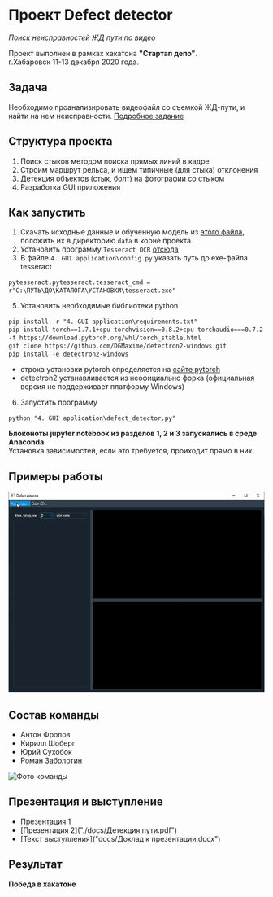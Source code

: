 # Проект Defect detector
*Поиск неисправностей ЖД пути по видео*

Проект выполнен в рамках хакатона **"Стартап депо"**.  
г.Хабаровск 11-13 декабря 2020 года.

## Задача
Необходимо проанализировать видеофайл со съемкой ЖД-пути, и найти на нем неисправности. [Подробное задание](docs/задание.md)


## Структура проекта

1) Поиск стыков методом поиска прямых линий в кадре
2) Строим маршрут рельса, и ищем типичные (для стыка) отклонения
3) Детекция объектов (стык, болт) на фотографии со стыком
4) Разработка GUI приложения


## Как запустить
1) Скачать исходные данные и обученную модель из [этого файла](https://drive.google.com/file/d/10fy1fkY_BXHtykaI0ml0b4OKg_Mw8XW8/view?usp=sharing), положить их в директорию `data` в корне проекта  
2) Установить программу `Tesseract OCR` [отсюда](https://digi.bib.uni-mannheim.de/tesseract/)
3) В файле `4. GUI application\config.py` указать путь до exe-файла tesseract
```
pytesseract.pytesseract.tesseract_cmd = r"C:\ПУТЬ\ДО\КАТАЛОГА\УСТАНОВКИ\tesseract.exe"
```
5) Установить необходимые библиотеки python
```
pip install -r "4. GUI application\requirements.txt"
pip install torch==1.7.1+cpu torchvision==0.8.2+cpu torchaudio===0.7.2 -f https://download.pytorch.org/whl/torch_stable.html
git clone https://github.com/DGMaxime/detectron2-windows.git
pip install -e detectron2-windows
```
* строка установки pytorch определяется на [сайте pytorch](https://pytorch.org/get-started/locally/)
* detectron2 устанавливается  из неофициально форка (официальная версия не поддерживает платформу Windows)

6) Запустить программу 
```
python "4. GUI application\defect_detector.py"
```


**Блоконоты jupyter notebook из разделов 1, 2 и 3 запускались в среде Anacondа**  
Установка зависимостей, если это требуется, проиходит прямо в них.

## Примеры работы

![Пример работы](docs/defect_detector.gif)

## Состав команды

* Антон Фролов
* Кирилл Шоберг
* Юрий Сухобок
* Роман Заболотин

![Фото команды](docs/photo_2020-12-14_09-35-32.jpg)

## Презентация и выступление

* [Презентация 1]("docs/Презентация.pptx")
* [Презентация 2]("./docs/Детекция пути.pdf")
* [Текст выступления]("docs/Доклад к презентации.docx")

## Результат 

**Победа в хакатоне**
